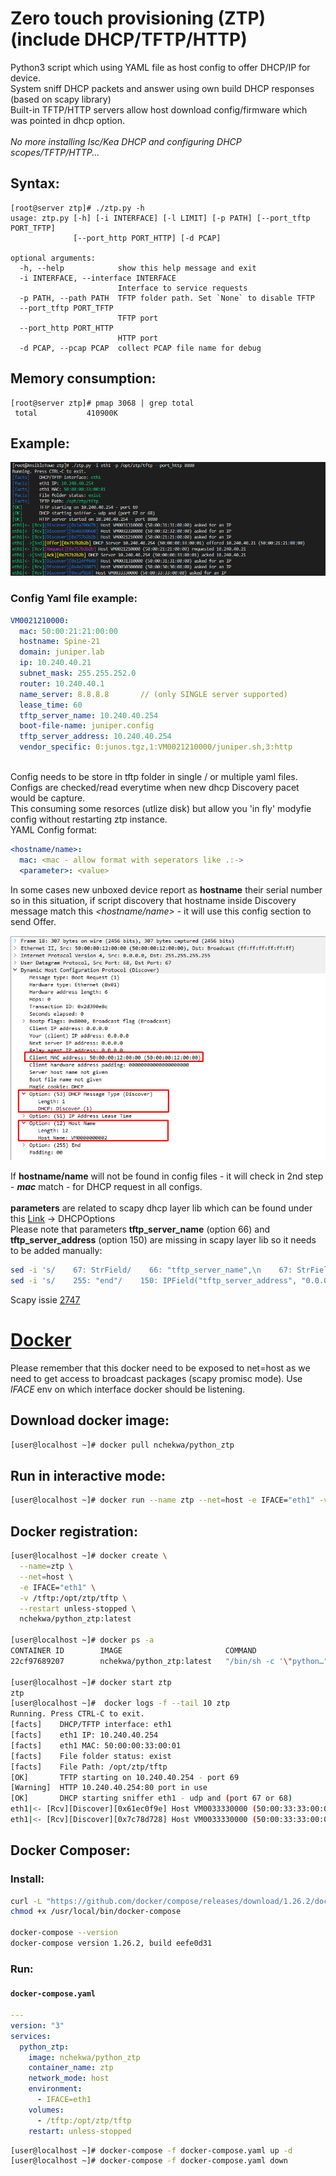 # Zero touch provisioning (ZTP) (include DHCP/TFTP/HTTP)<br>
Python3 script which using YAML file as host config to offer DHCP/IP for device.<br>
System sniff DHCP packets and answer using own build DHCP responses (based on scapy library)<br>
Built-in TFTP/HTTP servers allow host download config/firmware which was pointed in dhcp option.<br>
<br>
<i>No more installing Isc/Kea DHCP and configuring DHCP scopes/TFTP/HTTP... </i> 

## Syntax:
```console
[root@server ztp]# ./ztp.py -h
usage: ztp.py [-h] [-i INTERFACE] [-l LIMIT] [-p PATH] [--port_tftp PORT_TFTP]
              [--port_http PORT_HTTP] [-d PCAP]

optional arguments:
  -h, --help            show this help message and exit
  -i INTERFACE, --interface INTERFACE
                        Interface to service requests
  -p PATH, --path PATH  TFTP folder path. Set `None` to disable TFTP
  --port_tftp PORT_TFTP
                        TFTP port
  --port_http PORT_HTTP
                        HTTP port
  -d PCAP, --pcap PCAP  collect PCAP file name for debug
```

## Memory consumption:
```console
[root@server ztp]# pmap 3068 | grep total
 total           410900K
```

## Example:
![Screenshot](doc/img/example_1.png)

### Config Yaml file example:
```yaml
VM0021210000:
  mac: 50:00:21:21:00:00
  hostname: Spine-21
  domain: juniper.lab
  ip: 10.240.40.21
  subnet_mask: 255.255.252.0
  router: 10.240.40.1
  name_server: 8.8.8.8       // (only SINGLE server supported)
  lease_time: 60
  tftp_server_name: 10.240.40.254
  boot-file-name: juniper.config
  tftp_server_address: 10.240.40.254
  vendor_specific: 0:junos.tgz,1:VM0021210000/juniper.sh,3:http
```
<br>
Config needs to be store in tftp folder in single / or multiple yaml files.<br>
Configs are checked/read everytime when new dhcp Discovery pacet would be capture.<br> This consuming some resorces (utlize disk) but allow you 'in fly' modyfie config without restarting ztp instance.<br>
YAML Config format:<br>

```yaml
<hostname/name>:
  mac: <mac - allow format with seperators like .:->
  <parameter>: <value>
```
In some cases new unboxed device report as <b>hostname</b> their serial number so in this situation, if script discovery that hostname inside Discovery message match this <i><hostname/name></i> - it will use this config section to send Offer.<br>
  
![DHCP_Discovery](doc/img/dhcp_discover.png)

If <b>hostname/name</b>  will not be found in config files - it will check in 2nd step - <b><i>mac</i></b> match - for DHCP request in all configs.<br><br>
<b>parameters</b> are related to scapy dhcp layer lib which can be found under this [Link](https://github.com/secdev/scapy/blob/master/scapy/layers/dhcp.py) -> DHCPOptions<br>
Please note that parameters <b>tftp_server_name</b> (option 66) and <b>tftp_server_address</b> (option 150) are missing in scapy layer lib so it needs to be added manually:<br>
  
```bash
sed -i 's/    67: StrField/    66: "tftp_server_name",\n    67: StrField/g' /usr/local/lib/python3.6/site-packages/scapy/layers/dhcp.py
sed -i 's/    255: "end"/    150: IPField("tftp_server_address", "0.0.0.0"),\n    255: "end"/g' /usr/local/lib/python3.6/site-packages/scapy/layers/dhcp.py
```
Scapy issie [2747](https://github.com/secdev/scapy/issues/2747)


# [Docker](https://hub.docker.com/r/nchekwa/python_ztp)
Please remember that this docker need to be exposed to net=host as we need to get access to broadcast packages (scapy promisc mode). Use *IFACE* env on which interface docker should be listening.<br>

## Download docker image:
```bash
[user@localhost ~]# docker pull nchekwa/python_ztp
```

## Run in interactive mode:
```bash
[user@localhost ~]# docker run --name ztp --net=host -e IFACE="eth1" -v /tftp:/opt/ztp/tftp --rm -ti nchekwa/python_ztp
```

## Docker registration:
```bash
[user@localhost ~]# docker create \
  --name=ztp \
  --net=host \
  -e IFACE="eth1" \
  -v /tftp:/opt/ztp/tftp \
  --restart unless-stopped \
  nchekwa/python_ztp:latest

[user@localhost ~]# docker ps -a
CONTAINER ID        IMAGE                       COMMAND                   CREATED              STATUS              PORTS               NAMES
22cf97689207        nchekwa/python_ztp:latest   "/bin/sh -c '\"python…"   About a minute ago   Created                                 ztp

[user@localhost ~]# docker start ztp
ztp
[user@localhost ~]#  docker logs -f --tail 10 ztp
Running. Press CTRL-C to exit.
[facts]    DHCP/TFTP interface: eth1
[facts]    eth1 IP: 10.240.40.254
[facts]    eth1 MAC: 50:00:00:33:00:01
[facts]    File folder status: exist
[facts]    File Path: /opt/ztp/tftp
[OK]       TFTP starting on 10.240.40.254 - port 69
[Warning]  HTTP 10.240.40.254:80 port in use
[OK]       DHCP starting sniffer eth1 - udp and (port 67 or 68)
eth1|<- [Rcv][Discover][0x61ec0f9e] Host VM0033330000 (50:00:33:33:00:00) asked for an IP
eth1|<- [Rcv][Discover][0x7c78d728] Host VM0033330000 (50:00:33:33:00:00) asked for an IP
```

## Docker Composer:

### Install:
```bash
curl -L "https://github.com/docker/compose/releases/download/1.26.2/docker-compose-$(uname -s)-$(uname -m)" -o /usr/local/bin/docker-compose
chmod +x /usr/local/bin/docker-compose

docker-compose --version
docker-compose version 1.26.2, build eefe0d31
```

### Run:
#### **`docker-compose.yaml`**
```yaml
---
version: "3"
services:
  python_ztp:
    image: nchekwa/python_ztp
    container_name: ztp
    network_mode: host
    environment:
      - IFACE=eth1
    volumes:
      - /tftp:/opt/ztp/tftp
    restart: unless-stopped
```

```bash
[user@localhost ~]# docker-compose -f docker-compose.yaml up -d
[user@localhost ~]# docker-compose -f docker-compose.yaml down
```



